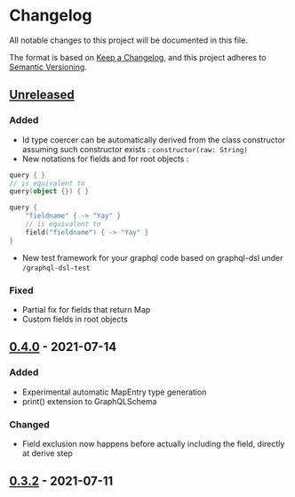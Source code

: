 # Changelog

All notable changes to this project will be documented in this file.

The format is based on [Keep a Changelog](https://keepachangelog.com/en/1.0.0/), and this project
adheres to [Semantic Versioning](https://semver.org/spec/v2.0.0.html).

## [Unreleased]

### Added

- Id type coercer can be automatically derived from the class constructor assuming such constructor
  exists : `constructor(raw: String)`
- New notations for fields and for root objects :

```kotlin
query { }
// is equivalent to
query(object {}) { }

query {
    "fieldname" { -> "Yay" }
    // is equivalent to
    field("fieldname") { -> "Yay" }
}
```

- New test framework for your graphql code based on graphql-dsl under `/graphql-dsl-test`

### Fixed

- Partial fix for fields that return Map
- Custom fields in root objects

## [0.4.0] - 2021-07-14

### Added

- Experimental automatic MapEntry type generation
- print() extension to GraphQLSchema

### Changed

- Field exclusion now happens before actually including the field, directly at derive step

## [0.3.2] - 2021-07-11

[Unreleased]: https://github.com/Gui-Yom/nuance/compare/v0.4.0...HEAD

[0.4.0]: https://github.com/Gui-Yom/nuance/releases/tag/v0.4.0

[0.3.2]: https://github.com/Gui-Yom/nuance/releases/tag/v0.3.2
